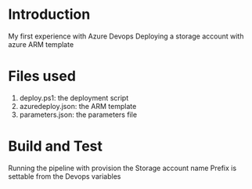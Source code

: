 # Introduction 
My first experience with Azure Devops
Deploying a storage account with azure ARM template

# Files used

1.	deploy.ps1: the deployment script
2.	azuredeploy.json: the ARM template
3.	parameters.json: the parameters file

# Build and Test
Running the pipeline with provision the Storage account
name Prefix is settable from the Devops variables